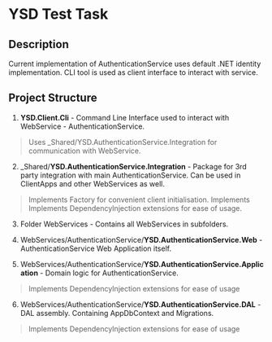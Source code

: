 # YSD Test Task 

## Description
Current implementation of AuthenticationService uses default .NET identity implementation.
CLI tool is used as client interface to interact with service.

## Project Structure

1. **YSD.Client.Cli** - Command Line Interface used to interact with WebService - AuthenticationService.

> Uses _Shared/YSD.AuthenticationService.Integration for communication
> with WebService.

2. _Shared/**YSD.AuthenticationService.Integration** - Package for 3rd party integration with main AuthenticationService. Can be used in ClientApps and other WebServices as well.

> Implements Factory for convenient client initialisation. Implements
> Implements DependencyInjection extensions for ease of usage.

3. Folder WebServices - Contains all WebServices in subfolders.

4. WebServices/AuthenticationService/**YSD.AuthenticationService.Web** - AuthenticationService Web Application itself.

5. WebServices/AuthenticationService/**YSD.AuthenticationService.Application** - Domain logic for AuthenticationService.

> Implements DependencyInjection extensions for ease of usage

6. WebServices/AuthenticationService/**YSD.AuthenticationService.DAL** - DAL assembly. Containing AppDbContext and Migrations.

> Implements DependencyInjection extensions for ease of usage
